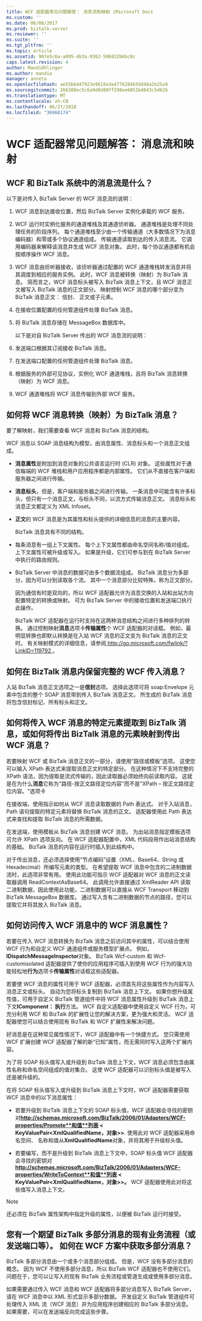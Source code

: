 ```yaml
---
title: WCF 适配器常见问题解答： 消息流和映射 |Microsoft Docs
ms.custom: ''
ms.date: 06/08/2017
ms.prod: biztalk-server
ms.reviewer: ''
ms.suite: ''
ms.tgt_pltfrm: ''
ms.topic: article
ms.assetid: 907e5c6a-a095-4b3a-9362-506832b6bc8c
caps.latest.revision: 4
author: MandiOhlinger
ms.author: mandia
manager: anneta
ms.openlocfilehash: ae55b6447923e9618a3e4776284659d48a2b25a9
ms.sourcegitcommit: 266308ec5c6a9d8d80ff298ee6051b4843c5d626
ms.translationtype: MT
ms.contentlocale: zh-CN
ms.lasthandoff: 06/27/2018
ms.locfileid: "36968174"
---
```

# <a name="wcf-adapter-faq-message-flow-and-mapping"></a>WCF 适配器常见问题解答： 消息流和映射
## <a name="what-is-the-message-flow-within-the-wcf-and-biztalk-systems"></a>WCF 和 BizTalk 系统中的消息流是什么？  
 以下是对传入 BizTalk Server 的 WCF 消息流的说明：  
  
1. WCF 消息到达接收位置，然后 BizTalk Server 实例化承载的 WCF 服务。  
  
2. WCF 运行时实例化服务的通道堆栈及其通道侦听器。 通道堆栈是处理不同处理任务的阶段序列。 每个通道堆栈至少由一个传输通道（大多数情况下为消息编码器）和零或多个协议通道组成。 传输通道读取到达的传入消息流。 它调用编码器来解释该消息并生成 WCF 消息对象。 此时，每个协议通道都有机会按顺序操作 WCF 消息。  
  
3. WCF 消息由侦听器接收，该侦听器通过配置的 WCF 通道堆栈转发消息并将其调度到相应的服务实例。 此时，WCF 消息被转换（映射）为 BizTalk 消息。 简而言之，WCF 消息标头被写入 BizTalk 消息上下文，且 WCF 消息正文被写入 BizTalk 消息的正文部分。 映射控制 WCF 消息的哪个部分变为 BizTalk 消息正文： 信封、 正文或子元素。  
  
4. 在接收位置配置的任何管道组件处理 BizTalk 消息。  
  
5. 将 BizTalk 消息存储在 MessageBox 数据库中。  
  
   以下是对自 BizTalk Server 传出的 WCF 消息流的说明：  
  
6. 发送端口根据其订阅接收 BizTalk 消息。  
  
7. 在发送端口配置的任何管道组件处理 BizTalk 消息。  
  
8. 根据服务的外部可见协议，实例化 WCF 通道堆栈，且将 BizTalk 消息转换（映射）为 WCF 消息。  
  
9. WCF 通道堆栈将 WCF 消息传输到外部 WCF 服务。  
  
## <a name="how-is-a-wcf-message-converted-mapped-into-a-biztalk-message"></a>如何将 WCF 消息转换（映射）为 BizTalk 消息？  
 要了解映射，我们需要查看 WCF 消息和 BizTalk 消息的结构。  
  
 WCF 消息以 SOAP 消息结构为模型，由消息属性、消息标头和一个消息正文组成。  
  
- **消息属性**是附加到消息对象的公共语言运行时 (CLR) 对象。 这些属性对于通信每端的 WCF 堆栈和用户应用程序都是内部属性。 它们从不直接在客户端和服务器之间进行传输。  
  
- **消息标头**，但是，客户端和服务器之间进行传输。 一条消息中可能含有许多标头，但只有一个消息正文，与标头不同，以流方式传输消息正文。 消息标头和消息正文都定义为 XML Infoset。  
  
- **正文**的 WCF 消息是为其属性和标头提供的详细信息的消息的主要内容。  
  
  BizTalk 消息具有不同的结构。  
  
- 每条消息有一组上下文属性。 每个上下文属性都由命名空间名称/值对组成。 上下文属性可被升级或写入。 如果是升级，它们可参与到在 BizTalk Server 中执行的路由规则。  
  
- BizTalk Server 中消息的数据可由多个数据流组成。 BizTalk 消息分为多部分，因为可以分别读取各个流。 其中一个消息部分比较特殊，称为正文部分。  
  
  因为通信有时是双向的，所以 WCF 适配器允许为消息交换的入站和出站方向配置特定的转换或映射。 可为 BizTalk Server 中的接收位置和发送端口执行此操作。  
  
  BizTalk WCF 适配器在运行时支持在这两种消息结构之间进行多种排列的转换。 通过控制映射**消息**选项卡**传输属性**个 WCF 适配器的对话框。 例如，最明显转换也即默认转换是在入站 WCF 消息的正文变为 BizTalk 消息的正文时。 有关映射模式的详细信息，请参阅[ http://go.microsoft.com/fwlink/?LinkID=119792 ](http://go.microsoft.com/fwlink/?LinkID=119792)。  
  
## <a name="how-can-you-preserve-the-complete-incoming-wcf-message-inside-the-biztalk-message"></a>如何在 BizTalk 消息内保留完整的 WCF 传入消息？  
 入站 BizTalk 消息正文选项之一是**信封**选项。 选择此选项可将 soap:Envelope 元素中包含的整个 SOAP 消息带到传入 BizTalk 消息正文。 所生成的 BizTalk 消息将包含信封标记、所有标头和正文。  
  
## <a name="how-can-you-extract-specific-elements-of-the-incoming-wcf-message-into-a-biztalk-message-or-map-elements-of-an-outgoing-biztalk-message-to-an-outgoing-wcf-message"></a>如何将传入 WCF 消息的特定元素提取到 BizTalk 消息，或如何将传出 BizTalk 消息的元素映射到传出 WCF 消息？  
 若要映射 WCF 或 BizTalk 消息正文的一部分，请使用“路径或模板”选项。 这使您可以输入 XPath 表达式来提取消息正文的特定部分。 在这种情况下不支持完整的 XPath 语法，因为提取是流式传输的，因此读取器必须始终向前读取内容。 这就是在为什么**消息**它称为"路径-按正文路径定位内容"而不是"XPath – 按正文路径定位内容。"选项卡  
  
 在接收端，使用指示如何从 WCF 消息读取数据的 Path 表达式。 对于入站消息，Path 语句提取的特定元素将替换 BizTalk 消息的正文。 适配器使用此 Path 表达式来查找和提取 BizTalk 消息的所需数据。  
  
 在发送端，使用模板从 BizTalk 消息创建 WCF 消息。 为出站消息指定模板选项可允许 XPath 选项反向。 在 WCF 适配器配置中，XML 代码段用作出站消息结构的基础。 BizTalk 消息的内容在运行时插入到此结构中。  
  
 对于传出消息，还必须选择使用“节点编码”设置（XML、Base64、String 或 Hexadecimal）所编写元素的类型。 在希望提取 WCF 消息中包含的二进制数据流时，此选项非常有用。 使用此功能可指示 WCF 适配器对 WCF 消息的正文读取器调用 ReadContextAsBase64。 此调用允许直接通过 XmlReader API 读取二进制数据，因此使用此功能，二进制数据可以直接从 WCF Transport 移动到 BizTalk MessageBox 数据库。 通过写入含有二进制数据的节点的路径，您可以提取它并将其放入 BizTalk 消息。  
  
## <a name="how-do-you-access-wcf-message-properties-within-an-incoming-wcf-message"></a>如何访问传入 WCF 消息中的 WCF 消息属性？  
 若要在传入 WCF 消息转换为 BizTalk 消息之前访问其中的属性，可以结合使用 WCF 行为和自定义 WCF 通道组件或服务模型扩展点。 例如， **IDispatchMessageInspector**对象。 BizTalk Wcf-custom 和 Wcf-customisolated 适配器提供了使你的应用程序可插入到使用 WCF 行为的强大功能轻松地**行为**选项卡**传输属性**对话框这些适配器。  
  
 若要使 WCF 消息的属性可用于 WCF 适配器，必须首先将这些属性作为内容写入消息正文或标头。 自动为您将标头复制到 BizTalk 消息上下文。 如果你想升级属性值，可用于自定义 BizTalk 管道组件中将 WCF 消息属性升级到 BizTalk 消息上下文**IComponent： 执行**方法。 WCF 自定义适配器中使用自定义 WCF 行为，可充分利用 WCF 和 BizTalk 的扩展性让您的解决方案，更为强大和灵活。 WCF 适配器使您可以结合使用现有 BizTalk 和 WCF 扩展性来解决问题。  
  
 好消息是在这种常见属性情况下，WCF 适配器中有一个快捷方式。 您只需使用 WCF 扩展创建 WCF 适配器了解的新“已知”属性，而无需同时写入这两个扩展内容。  
  
 为了将 SOAP 标头值写入或升级到 BizTalk 消息上下文，WCF 消息必须包含由属性名称和命名空间组成的值对集合。 这使 WCF 适配器可以识别标头值是被写入还是被升级的。  
  
 在将 SOAP 标头值写入或升级到 BizTalk 消息上下文时，WCF 适配器需要获取 WCF 消息中的以下消息属性：  
  
-   若要升级到 BizTalk 消息上下文的 SOAP 标头值，WCF 适配器会寻找的密钥对**http://schemas.microsoft.com/BizTalk/2006/01/Adapters/WCF-properties/Promote**和值**列表 < KeyValuePair\<XmlQualifiedName，对象\>>**. 使用此对 WCF 适配器采用命名空间、 名称和值从**XmlQualifiedName**对象，并将其用于升级标头值。  
  
-   若要编写，而不是升级到 BizTalk 消息上下文中，SOAP 标头值 WCF 适配器会寻找的密钥对**http://schemas.microsoft.com/BizTalk/2006/01/Adapters/WCF-properties/WriteToContext**和值**列表 < KeyValuePair\<XmlQualifiedName，对象\>>。** WCF 适配器使用此对将这些值写入消息上下文。  
  
> [!NOTE]
>  还必须在 BizTalk 属性架构中指定升级的属性，以便被 BizTalk 运行时接受。  
  
## <a name="you-have-an-existing-orchestration-or-send-port-etc-that-expects-a-biztalk-multipart-message-how-can-you-get-a-multipart-message-in-the-wcf-scenario"></a>您有一个期望 BizTalk 多部分消息的现有业务流程（或发送端口等）。 如何在 WCF 方案中获取多部分消息？  
 BizTalk 多部分消息由一个或多个消息部分组成。 但是，WCF 没有多部分消息的概念。 因为 WCF 不使用多部分消息，所以 BizTalk WCF 适配器也不使用它们。 问题在于，您可以让写入的现有 BizTalk 业务流程或管道生成或使用多部分消息。  
  
 如果需要通过传入 WCF 消息和 WCF 适配器将多部分消息写入 BizTalk Server，请在 WCF 消息中以 XML 形式显示多部分数据。 开发自定义 BizTalk 管道组件可处理传入 XML 流（WCF 消息）并为应用程序创建相应的 BizTalk 多部分消息。 如果需要，可以在发送端反向完成这些步骤。